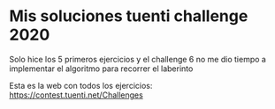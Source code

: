 # Mis soluciones tuenti challenge 2020

Solo hice los 5 primeros ejercicios y el challenge 6 no me dio tiempo a implementar el algoritmo para recorrer el laberinto

Esta es la web con todos los ejercicios: https://contest.tuenti.net/Challenges
